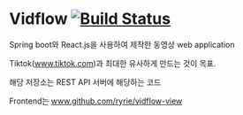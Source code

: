 # Vidflow [![Build Status](https://travis-ci.org/ryrie/vidflow.svg?branch=master)](https://travis-ci.org/ryrie/vidflow)

Spring boot와 React.js을 사용하여 제작한 동영상 web application

Tiktok(www.tiktok.com)과 최대한 유사하게 만드는 것이 목표.

해당 저장소는 REST API 서버에 해당하는 코드

Frontend는 www.github.com/ryrie/vidflow-view